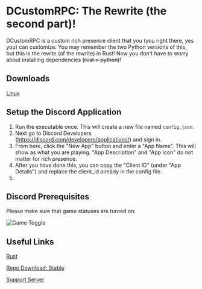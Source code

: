 # DCustomRPC: The Rewrite (the second part)!

DCustomRPC is a custom rich presence client that you (you right there, yes you) can customize. You may remember the two Python versions of this, but this is the rewite (of the rewrite) in Rust! Now you don't have to worry about installing dependencies ~~(rust > python)~~!

## Downloads

[Linux]()

## Setup the Discord Application
1. Run the executable once. This will create a new file named `config.json`.
2. Next go to Discord Developers (https://discord.com/developers/applications/) and sign in.
3. From here, click the "New App" button and enter a "App Name". This will show as what you are playing. "App Description" and "App Icon" do not matter for rich presence.
4. After you have done this, you can copy the "Client ID" (under "App Details") and replace the client_id already in the config file.
5. 

## Discord Prerequisites

Please make sure that game statuses are turned on:

![Game Toggle](https://i.imgur.com/V4FWevH.png)

## Useful Links

[Rust](https://rust-lang.org)

[Repo Download: Stable](https://github.com/tazz4843/DCustomRPC-v2/archive/refs/heads/main.zip) 

[Support Server](https://discord.gg/5yXExTsRye)
